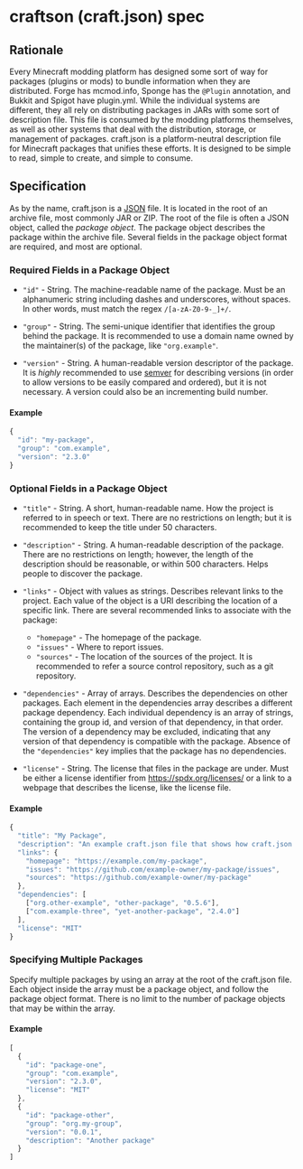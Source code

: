 # craftson (craft.json) spec

## Rationale
Every Minecraft modding platform has designed some sort of way for packages (plugins or mods) to
bundle information when they are distributed. Forge has mcmod.info, Sponge has the `@Plugin`
annotation, and Bukkit and Spigot have plugin.yml. While the individual systems are different, they
all rely on distributing packages in JARs with some sort of description file. This file is consumed
by the modding platforms themselves, as well as other systems that deal with the distribution,
storage, or management of packages. craft.json is a platform-neutral description file for
Minecraft packages that unifies these efforts. It is designed to be simple to read, simple to
create, and simple to consume.

## Specification
As by the name, craft.json is a [JSON](http://json.org/) file. It is located in the root of an
archive file, most commonly JAR or ZIP. The root of the file is often a JSON object, called the
_package object_. The package object describes the package within the archive file. Several fields
in the package object format are required, and most are optional.

### Required Fields in a Package Object

- `"id"` - String. The machine-readable name of the package. Must be an alphanumeric string
including dashes and underscores, without spaces. In other words, must match the regex
`/[a-zA-Z0-9-_]+/`.

- `"group"` - String. The semi-unique identifier that identifies the group behind the package. It
is recommended to use a domain name owned by the maintainer(s) of the package, like
`"org.example"`.

- `"version"` - String. A human-readable version descriptor of the package. It is _highly_
recommended to use [semver](http://semver.org/) for describing versions (in order to allow versions
to be easily compared and ordered), but it is not necessary. A version could also be an incrementing
build number.

#### Example

```js
{
  "id": "my-package",
  "group": "com.example",
  "version": "2.3.0"
}
```

### Optional Fields in a Package Object

- `"title"` - String. A short, human-readable name. How the project is referred to in speech or
text. There are no restrictions on length; but it is recommended to keep the title under 50
characters.

- `"description"` - String. A human-readable description of the package. There are no restrictions
on length; however, the length of the description should be reasonable, or within 500 characters.
Helps people to discover the package.

- `"links"` - Object with values as strings. Describes relevant links to the project. Each value of
the object is a URI describing the location of a specific link. There are several recommended links
to associate with the package:

  - `"homepage"` - The homepage of the package.
  - `"issues"` - Where to report issues.
  - `"sources"` - The location of the sources of the project. It is recommended to refer a source
  control repository, such as a git repository.

- `"dependencies"` - Array of arrays. Describes the dependencies on other packages. Each element in
the dependencies array describes a different package dependency. Each individual dependency is an
array of strings, containing the group id, and version of that dependency, in that order. The
version of a dependency may be excluded, indicating that any version of that dependency is
compatible with the package. Absence of the `"dependencies"` key implies that the package has no
dependencies.

- `"license"` - String. The license that files in the package are under. Must be either a license
identifier from https://spdx.org/licenses/ or a link to a webpage that describes the license, like
the license file.

#### Example

```js
{
  "title": "My Package",
  "description": "An example craft.json file that shows how craft.json is used.",
  "links": {
    "homepage": "https://example.com/my-package",
    "issues": "https://github.com/example-owner/my-package/issues",
    "sources": "https://github.com/example-owner/my-package"
  },
  "dependencies": [
    ["org.other-example", "other-package", "0.5.6"],
    ["com.example-three", "yet-another-package", "2.4.0"]
  ],
  "license": "MIT"
}
```

### Specifying Multiple Packages

Specify multiple packages by using an array at the root of the craft.json file. Each object inside
the array must be a package object, and follow the package object format. There is no limit to the
number of package objects that may be within the array.

#### Example

```js
[
  {
    "id": "package-one",
    "group": "com.example",
    "version": "2.3.0",
    "license": "MIT"
  },
  {
    "id": "package-other",
    "group": "org.my-group",
    "version": "0.0.1",
    "description": "Another package"
  }
]
```
